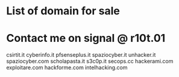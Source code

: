 # List of domain for sale
# Contact me on signal @ r10t.01


csirtit.it
cyberinfo.it
pfsenseplus.it
spaziocyber.it
unhacker.it
spaziocyber.com
scholapasta.it
s3c0p.it
secops.cc
hackerami.com
exploitare.com
hackforme.com
intelhacking.com
